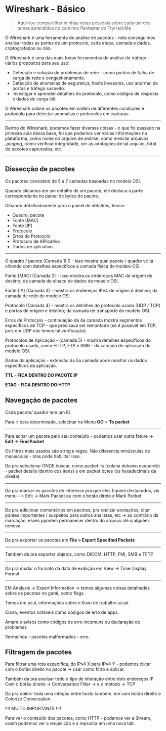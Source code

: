 # Wireshark - Básico

> Aqui vou compartilhar minhas notas pessoais sobre cada um dos temas aprendidos no camihno Pentester do TryHackMe


O Wireshark é uma ferramenta de análise de pacotes - nela conseguimos analisar todas as partes de um protocolo, cada etapa, camada e dados, criptografados ou não.

O Wireshark é uma das mais fodas ferramentas de análise de tráfego - vários propositos para seu uso:

- Detecção e solução de problemas de rede - como pontos de falha de carga de rede e congestionamento.
- Detecção de anomalias de segurança, hosts invasores, uso anormal de portas e tráfego suspeito.
- Investigar e aprender detalhes do protocolo, como códigos de resposta e dados de carga útil.

O Wireshark colore os pacotes em ordem de diferentes condições e protocolo para detectar anomalias e protocolos em capturas.

---

Dentro do Wireshark, podemos fazer diversas coisas - o que foi passado na primeira aula dessa base, foi que podemos ver várias informações na plataforma, como nome do arquivo de análise, como mesclar arquivos *.pcapng*, como verificar integridade, ver as anotações de tal arquivo, total de pacotes capturados, etc.

--- 

## Dissecção de pacotes

Os pacotes consistem de 5 a 7 camadas baseadas no modelo OSI.

Quando clicamos em um detalhe de um pacote, ele destaca a parte correspondente no painel de bytes do pacote.

Olhando detalhadamente para o painel de detalhes, temos:

- Quadro, pacote
- Fonte [MAC]
- Fonte [IP]
- Protocolo
- Erros de Protocolo
- Protocolo de APlicativo 
- Dados de aplicativo.

---

O quadro / pacote (Camada 1) 0 - Isso mostra qual pacote / quadro vc tá olhando com detalhes específicos a camada física do modelo OSI.

Fonte [MAC] (Camada 2) - isso mostra os endereços MAC de origem de destino; da camada de elnace de dados do moselo OSI.

Fonte [IP] (Camada 3) - mostra os endereços IPv4 de origem e destino; da camada de rede do modelo OSI.

Protocolo (Camada 4) - mostra os detalhes do protocolo usado (UDP / TCP) e portas de origem e destino; da camada de transporte do modelo OSI.

Erros de Protocolo - continuação da 4a camada mostra segmentos específicos de TCP - que precisava ser remontado (só é possível em TCP, pois em UDP não temos tal verificação)

Protocolos de Aplicação - (camada 5) - mostra detalhes específicos do protocolo usado, como HTTP, FTP e SMB - da camada de aplicação do modelo OSI.

Dados da aplicação - extensão da 5a camada pode mostrar os dados específicos da aplicação.

**TTL - FICA DENTRO DO PACOTE IP**

**ETAG - FICA DENTRO DO HTTP**

## Navegação de pacotes

Cada pacote/ quadro tem um ID.

Para ir para determinado, selecinar no Menu **GO** > **To packet**

---

Para achar um pacote pelo seu conteúdo - podemos usar outra fature -> **Edit -> Find Packet**

Os filtros mais usados são strng e regex. Não diferencia minúsculas de maíusculas - mas pode habilitar isso.

Da pra selecionar ONDE buscar, como packet lis (coluna debaixo esquerdo) - packet details (dentro dos itens) e em packet bytes (os hexadecimais da direita)

--- 

Da pra marcar os pacotes de interesse pra que eles fiquem destacados, via menu - > Edit -> Mark Packet ou com o botão direto e Mark Packet.

---

Da pra adicionar comentários em pacotes, pra realizar anotações, citar pontes importantes / suspeitos para outros analistas, etc -> ao contrário da marcação, esses ppodem permanecer dentro do arquivo até q alguém remova.

---

Da pra exportar os pacotes em **File > Export Specified Packets**

---

Também da pra exportar objetos, como DICOM, HTTP, FMI, SMB e TFTP

---

Da pra mudar o formato da data de exibição em View -> Time Display Format

---

EM Analysis -> Expert Information -> temos algumas coisas detalhadas sobre os pacotes no geral, como flags.

Temos em azul, informações sobre o fluxo de trabalho uzual

Ciano, eventos notáveis como códigos de erro de apps.

Amarelo avisos como códigos de erro incomuns ou declaração de problemas

Vermelhos - pacotes malformados - erro.

## Filtragem de pacotes

Para filtrar uma rota específica, do IPv4 X para IPv4 Y - podemos clicar  com o botão direito no pacote -> usar como filtro e aplicar.

Também da pra analisar todo o tipo de interação entre dois endereços IP. Com o botão direito -> Conversation Filter -> e o método -> TCP

Da pra colorir toda uma inteção entre hosts também, em com botão direito e Colorize Conversation.

!!!! MUITO IMPORTANTE !!!!

Para ver o conteúdo dos pacotes, como HTTP - podemos ver a Stream, assim podemos ver a requisição e a repsosta em uma nova tab.